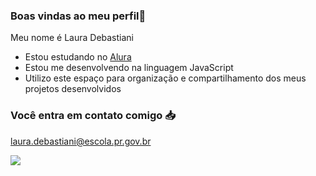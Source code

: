 ### Boas vindas ao meu perfil👋

Meu nome é Laura Debastiani

- Estou estudando no [Alura](https://www.alura.com.br)
- Estou me desenvolvendo na linguagem JavaScript
- Utilizo este espaço para organização e compartilhamento dos meus projetos desenvolvidos

### Você entra em contato comigo 📥

laura.debastiani@escola.pr.gov.br

![](https://media1.tenor.com/m/G7SwjI3wUdgAAAAC/applaud-clapping.gif)
